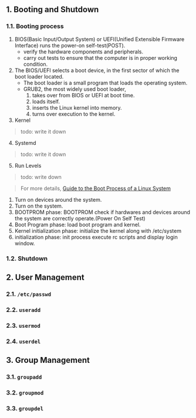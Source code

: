 ## 1. Booting and Shutdown

### 1.1. Booting process
1. BIOS(Basic Input/Output System) or UEFI(Unified Extensible Firmware Interface) runs the power-on self-test(POST).
	- verify the hardware components and peripherals.
	- carry out tests to ensure that the computer is in proper working condition.
2. The BIOS/UEFI selects a boot device, in the first sector of which the boot loader located.
	- The boot loader is a small program that loads the operating system.
	- GRUB2, the most widely used boot loader, 
		1. takes over from BIOS or UEFI  at boot time.
		2. loads itself.
		3. inserts the Linux kernel into memory.
		4. turns over execution to the kernel.
3. Kernel
> todo: write it down
4. Systemd
> todo: write it down
5. Run Levels
> todo: write down

> For more details, [Guide to the Boot Process of a Linux System](https://www.baeldung.com/linux/boot-process)

1. Turn on devices around the system.
2. Turn on the system.
3. BOOTPROM phase: BOOTPROM check if hardwares and devices around the system are correctly operate.(Power On Self Test)
4. Boot Program phase: load boot program and kernel.
5. Kernel initialization phase: initialize the kernel along with /etc/system
6. initialization phase: init process execute rc scripts and display login window.

### 1.2. Shutdown

## 2. User Management
### 2.1. `/etc/passwd`
### 2.2. `useradd`
### 2.3. `usermod`
### 2.4. `userdel`
## 3. Group Management
### 3.1. `groupadd`
### 3.2. `groupmod`
### 3.3. `groupdel`
